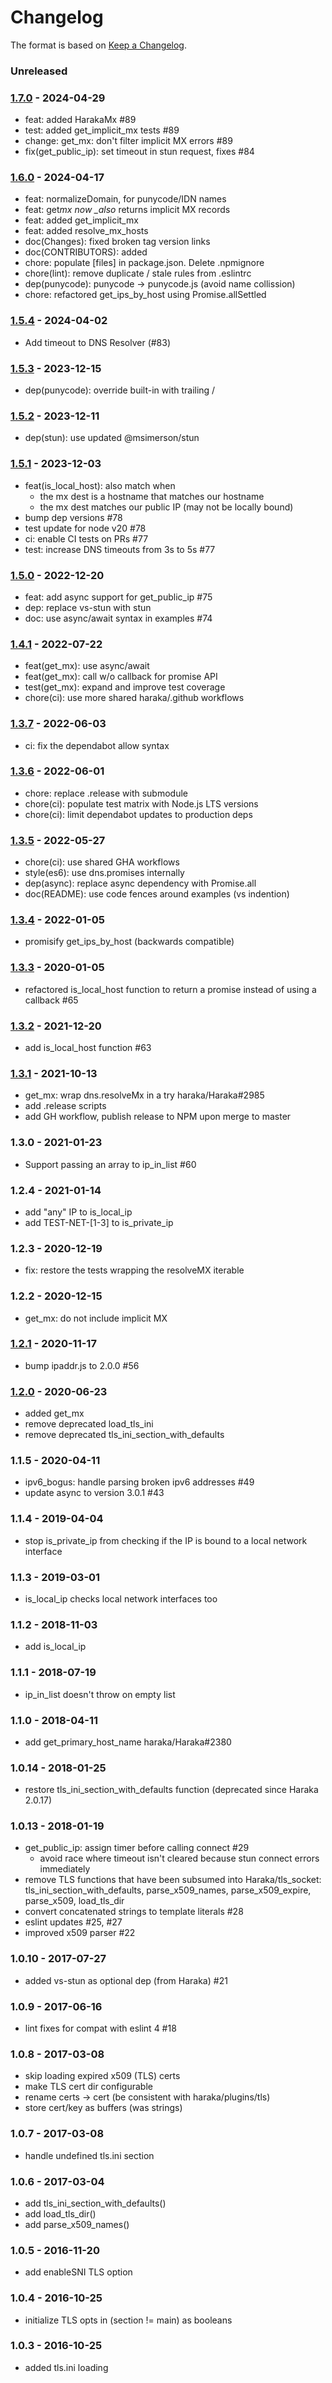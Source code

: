 # Changelog

The format is based on [Keep a Changelog](https://keepachangelog.com/).

### Unreleased

### [1.7.0] - 2024-04-29

- feat: added HarakaMx #89
- test: added get_implicit_mx tests #89
- change: get_mx: don't filter implicit MX errors #89
- fix(get_public_ip): set timeout in stun request, fixes #84

### [1.6.0] - 2024-04-17

- feat: normalizeDomain, for punycode/IDN names
- feat: get*mx now \_also* returns implicit MX records
- feat: added get_implicit_mx
- feat: added resolve_mx_hosts
- doc(Changes): fixed broken tag version links
- doc(CONTRIBUTORS): added
- chore: populate [files] in package.json. Delete .npmignore
- chore(lint): remove duplicate / stale rules from .eslintrc
- dep(punycode): punycode -> punycode.js (avoid name collission)
- chore: refactored get_ips_by_host using Promise.allSettled

### [1.5.4] - 2024-04-02

- Add timeout to DNS Resolver (#83)

### [1.5.3] - 2023-12-15

- dep(punycode): override built-in with trailing /

### [1.5.2] - 2023-12-11

- dep(stun): use updated @msimerson/stun

### [1.5.1] - 2023-12-03

- feat(is_local_host): also match when
  - the mx dest is a hostname that matches our hostname
  - the mx dest matches our public IP (may not be locally bound)
- bump dep versions #78
- test update for node v20 #78
- ci: enable CI tests on PRs #77
- test: increase DNS timeouts from 3s to 5s #77

### [1.5.0] - 2022-12-20

- feat: add async support for get_public_ip #75
- dep: replace vs-stun with stun
- doc: use async/await syntax in examples #74

### [1.4.1] - 2022-07-22

- feat(get_mx): use async/await
- feat(get_mx): call w/o callback for promise API
- test(get_mx): expand and improve test coverage
- chore(ci): use more shared haraka/.github workflows

### [1.3.7] - 2022-06-03

- ci: fix the dependabot allow syntax

### [1.3.6] - 2022-06-01

- chore: replace .release with submodule
- chore(ci): populate test matrix with Node.js LTS versions
- chore(ci): limit dependabot updates to production deps

### [1.3.5] - 2022-05-27

- chore(ci): use shared GHA workflows
- style(es6): use dns.promises internally
- dep(async): replace async dependency with Promise.all
- doc(README): use code fences around examples (vs indention)

### [1.3.4] - 2022-01-05

- promisify get_ips_by_host (backwards compatible)

### [1.3.3] - 2020-01-05

- refactored is_local_host function to return a promise instead of using a callback #65

### [1.3.2] - 2021-12-20

- add is_local_host function #63

### [1.3.1] - 2021-10-13

- get_mx: wrap dns.resolveMx in a try haraka/Haraka#2985
- add .release scripts
- add GH workflow, publish release to NPM upon merge to master

### 1.3.0 - 2021-01-23

- Support passing an array to ip_in_list #60

### 1.2.4 - 2021-01-14

- add "any" IP to is_local_ip
- add TEST-NET-[1-3] to is_private_ip

### 1.2.3 - 2020-12-19

- fix: restore the tests wrapping the resolveMX iterable

### 1.2.2 - 2020-12-15

- get_mx: do not include implicit MX

### [1.2.1] - 2020-11-17

- bump ipaddr.js to 2.0.0 #56

### [1.2.0] - 2020-06-23

- added get_mx
- remove deprecated load_tls_ini
- remove deprecated tls_ini_section_with_defaults

### 1.1.5 - 2020-04-11

- ipv6_bogus: handle parsing broken ipv6 addresses #49
- update async to version 3.0.1 #43

### 1.1.4 - 2019-04-04

- stop is_private_ip from checking if the IP is bound to a local network interface

### 1.1.3 - 2019-03-01

- is_local_ip checks local network interfaces too

### 1.1.2 - 2018-11-03

- add is_local_ip

### 1.1.1 - 2018-07-19

- ip_in_list doesn't throw on empty list

### 1.1.0 - 2018-04-11

- add get_primary_host_name haraka/Haraka#2380

### 1.0.14 - 2018-01-25

- restore tls_ini_section_with_defaults function (deprecated since Haraka 2.0.17)

### 1.0.13 - 2018-01-19

- get_public_ip: assign timer before calling connect #29
  - avoid race where timeout isn't cleared because stun connect errors immediately
- remove TLS functions that have been subsumed into Haraka/tls_socket: tls_ini_section_with_defaults, parse_x509_names, parse_x509_expire, parse_x509, load_tls_dir
- convert concatenated strings to template literals #28
- eslint updates #25, #27
- improved x509 parser #22

### 1.0.10 - 2017-07-27

- added vs-stun as optional dep (from Haraka) #21

### 1.0.9 - 2017-06-16

- lint fixes for compat with eslint 4 #18

### 1.0.8 - 2017-03-08

- skip loading expired x509 (TLS) certs
- make TLS cert dir configurable
- rename certs -> cert (be consistent with haraka/plugins/tls)
- store cert/key as buffers (was strings)

### 1.0.7 - 2017-03-08

- handle undefined tls.ini section

### 1.0.6 - 2017-03-04

- add tls_ini_section_with_defaults()
- add load_tls_dir()
- add parse_x509_names()

### 1.0.5 - 2016-11-20

- add enableSNI TLS option

### 1.0.4 - 2016-10-25

- initialize TLS opts in (section != main) as booleans

### 1.0.3 - 2016-10-25

- added tls.ini loading

[1.2.0]: https://github.com/haraka/haraka-net-utils/releases/tag/1.2.0
[1.2.1]: https://github.com/haraka/haraka-net-utils/releases/tag/1.2.1
[1.3.1]: https://github.com/haraka/haraka-net-utils/releases/tag/1.3.1
[1.3.2]: https://github.com/haraka/haraka-net-utils/releases/tag/1.3.2
[1.3.3]: https://github.com/haraka/haraka-net-utils/releases/tag/1.3.3
[1.3.4]: https://github.com/haraka/haraka-net-utils/releases/tag/1.3.4
[1.3.5]: https://github.com/haraka/haraka-net-utils/releases/tag/1.3.5
[1.3.6]: https://github.com/haraka/haraka-net-utils/releases/tag/1.3.6
[1.3.7]: https://github.com/haraka/haraka-net-utils/releases/tag/1.3.7
[1.4.0]: https://github.com/haraka/haraka-net-utils/releases/tag/v1.4.0
[1.4.1]: https://github.com/haraka/haraka-net-utils/releases/tag/v1.4.1
[1.5.0]: https://github.com/haraka/haraka-net-utils/releases/tag/v1.5.0
[1.5.1]: https://github.com/haraka/haraka-net-utils/releases/tag/v1.5.1
[1.5.2]: https://github.com/haraka/haraka-net-utils/releases/tag/v1.5.2
[1.5.3]: https://github.com/haraka/haraka-net-utils/releases/tag/v1.5.3
[1.5.4]: https://github.com/haraka/haraka-net-utils/releases/tag/v1.5.4
[1.6.0]: https://github.com/haraka/haraka-net-utils/releases/tag/v1.6.0
[1.7.0]: https://github.com/haraka/haraka-net-utils/releases/tag/v1.7.0
